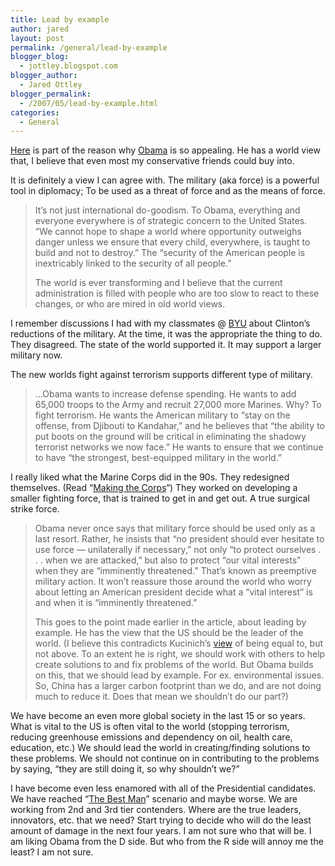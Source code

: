 ```yaml
---
title: Lead by example
author: jared
layout: post
permalink: /general/lead-by-example
blogger_blog:
  - jottley.blogspot.com
blogger_author:
  - Jared Ottley
blogger_permalink:
  - /2007/05/lead-by-example.html
categories:
  - General
---
```

[Here][1] is part of the reason why [Obama][2] is so appealing. He has a world view that, I believe that even most my conservative friends could buy into.

It is definitely a view I can agree with. The military (aka force) is a powerful tool in diplomacy; To be used as a threat of force and as the means of force.  
> It&#8217;s not just international do-goodism. To Obama, everything and everyone everywhere is of strategic concern to the United States. &#8220;We cannot hope to shape a world where opportunity outweighs danger unless we ensure that every child, everywhere, is taught to build and not to destroy.&#8221; The &#8220;security of the American people is inextricably linked to the security of all people.&#8221;</p>
The world is ever transforming and I believe that the current administration is filled with people who are too slow to react to these changes, or who are mired in old world views.

I remember discussions I had with my classmates @ [BYU][3] about Clinton&#8217;s reductions of the military. At the time, it was the appropriate the thing to do. They disagreed. The state of the world supported it. It may support a larger military now.

The new worlds fight against terrorism supports different type of military.  
> &#8230;Obama wants to increase defense spending. He wants to add 65,000 troops to the Army and recruit 27,000 more Marines. Why? To fight terrorism. 
> He wants the American military to &#8220;stay on the offense, from Djibouti to Kandahar,&#8221; and he believes that &#8220;the ability to put boots on the ground will be critical in eliminating the shadowy terrorist networks we now face.&#8221; He wants to ensure that we continue to have &#8220;the strongest, best-equipped military in the world.&#8221;

I really liked what the Marine Corps did in the 90s. They redesigned themselves. (Read &#8220;[Making the Corps][4]&#8220;) They worked on developing a smaller fighting force, that is trained to get in and get out. A true surgical strike force.  
> Obama never once says that military force should be used only as a last resort. Rather, he insists that &#8220;no president should ever hesitate to use force &#8212; unilaterally if necessary,&#8221; not only &#8220;to protect ourselves . . . when we are attacked,&#8221; but also to protect &#8220;our vital interests&#8221; when they are &#8220;imminently threatened.&#8221; That&#8217;s known as preemptive military action. It won&#8217;t reassure those around the world who worry about letting an American president decide what a &#8220;vital interest&#8221; is and when it is &#8220;imminently threatened.&#8221;</p>
This goes to the point made earlier in the article, about leading by example. He has the view that the US should be the leader of the world. (I believe this contradicts Kucinich&#8217;s [view][5] of being equal to, but not above. To an extent he is right, we should work with others to help create solutions to and fix problems of the world. But Obama builds on this, that we should lead by example. For ex. environmental issues. So, China has a larger carbon footprint than we do, and are not doing much to reduce it. Does that mean we shouldn&#8217;t do our part?)

We have become an even more global society in the last 15 or so years. What is vital to the US is often vital to the world (stopping terrorism, reducing greenhouse emissions and dependency on oil, health care, education, etc.) We should lead the world in creating/finding solutions to these problems. We should not continue on in contributing to the problems by saying, &#8220;they are still doing it, so why shouldn&#8217;t we?&#8221;

I have become even less enamored with all of the Presidential candidates. We have reached &#8220;[The Best Man][6]&#8221; scenario and maybe worse. We are working from 2nd and 3rd tier contenders. Where are the true leaders, innovators, etc. that we need? Start trying to decide who will do the least amount of damage in the next four years. I am not sure who that will be. I am liking Obama from the D side. But who from the R side will annoy me the least? I am not sure.

 [1]: http://www.washingtonpost.com/wp-dyn/content/article/2007/04/27/AR2007042702027.html?nav=rss_opinions
 [2]: http://en.wikipedia.org/wiki/Barak_Obama
 [3]: http://en.wikipedia.org/wiki/BYU
 [4]: http://www.amazon.com/Making-Corps-Thomas-Ricks/dp/0684848171
 [5]: http://youtube.com/watch?v=-lcg1xQJnow&mode=related&search=
 [6]: http://www.imdb.com/title/tt0057883/